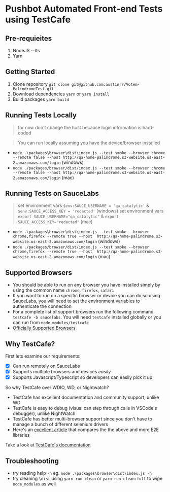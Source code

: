 # Pushbot Automated Front-end Tests using TestCafe

## Pre-requieites
1. NodeJS --lts
2. Yarn

## Getting Started
1. Clone repository `git clone git@github.com:austinrr/Votem-PalindromeTest.git`
2. Download dependencies `yarn` or `yarn install`
3. Build packages `yarn build`

## Running Tests Locally
> for now don't change the host because login information is hard-coded

> You can run locally assuming you have the device/browser installed
* `node .\packages\browser\dist\index.js --test smoke --browser chrome --remote false --host http://qa-home-palindrome.s3-website.us-east-2.amazonaws.com/login` (windows)
* `node ./packages/browser/dist/index.js --test smoke --browser chrome --remote false --host http://qa-home-palindrome.s3-website.us-east-2.amazonaws.com/login` (mac)

## Running Tests on SauceLabs
> set environment vars `$env:SAUCE_USERNAME = 'qa_catalytic'` & `$env:SAUCE_ACCESS_KEY = 'redacted'` (windows)
> set environment vars `export SAUCE_USERNAME="qa_catalytic"` & `export SAUCE_ACCESS_KEY="redacted"` (mac)
* `node .\packages\browser\dist\index.js --test smoke --browser chrome,firefox --remote true --host  http://qa-home-palindrome.s3-website.us-east-2.amazonaws.com/login` (windows)
* `node ./packages/browser/dist/index.js --test smoke --browser chrome,firefox --remote true --host  http://qa-home-palindrome.s3-website.us-east-2.amazonaws.com/login` (mac)

## Supported Browsers
* You should be able to run on any browser you have installed simply by using the common name `chrome`, `firefox`, `safari`
* If you want to run on a specific browser or device you can do so using SauceLabs, you will need to set the environment variables to authenticate the connection
* For a complete list of support browsers run the following command `testcafe -b saucelabs`. You will need `testcafe` installed globally or you can run from `node_modules/testcafe`
* [Officially Supported Browsers](http://devexpress.github.io/testcafe/documentation/using-testcafe/common-concepts/browsers/browser-support.html#officially-supported-browsers)

## Why TestCafe?
First lets examine our requirements:
- [x] Can run remotely on SauceLabs
- [x] Supports multiple browsers and devices *easily*
- [x] Supports Javascript/Typescript so developers can easily pick it up

So why TestCafe over WDIO, WD, or Nightwatch?
* TestCafe has excellent documentation and community support, unlike WD
* TestCafe is easy to debug (visual can step through calls in VSCode's debugger), unlike NightWatch
* TestCafe has better multi-browser support since you don't have to manage a bunch of different selenium drivers
* Here's an [excellent article](http://mo.github.io/2017/07/20/javascript-e2e-integration-testing.html) that compares the the above and more E2E libraries

Take a look at [TestCafe's documentation](http://devexpress.github.io/testcafe/documentation/getting-started/)

## Troubleshooting
* try reading help `-h` eg. `node .\packages\browser\dist\index.js -h`
* try cleaning `\dist` using `yarn run clean` or `yarn run clean:full` to wipe `node_modules` as well